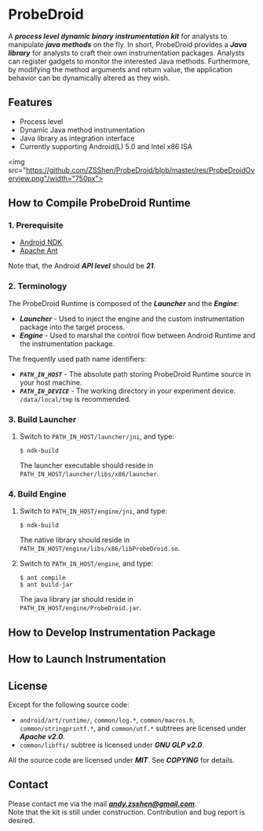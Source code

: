 # **ProbeDroid**  

A ***process level dynamic binary instrumentation kit***  for analysts to manipulate ***java methods*** on the fly. In short, ProbeDroid provides a ***Java library*** for analysts to craft their own instrumentation packages. Analysts can register gadgets to monitor the interested Java methods. Furthermore, by modifying the method arguments and return value, the application behavior can be dynamically altered as they wish.  

## **Features**  
+  Process level
+  Dynamic Java method instrumentation
+  Java library as integration interface
+  Currently supporting Android(L) 5.0 and Intel x86 ISA

<img src="https://github.com/ZSShen/ProbeDroid/blob/master/res/ProbeDroidOverview.png"/width="750px">

## **How to Compile ProbeDroid Runtime**  

### **1. Prerequisite**
+  [Android NDK]  
+  [Apache Ant]  

Note that,  the Android ***API level*** should be ***21***.

### **2. Terminology**
The ProbeDroid Runtime is composed of the ***Launcher*** and the ***Engine***:  
+  ***Launcher*** - Used to inject the engine and the custom instrumentation package into the target process.  
+  ***Engine*** - Used to marshal the control flow between Android Runtime and the instrumentation package.  

The frequently used path name identifiers:  
+  ***`PATH_IN_HOST`*** - The absolute path storing ProbeDroid Runtime source in your host machine.  
+  ***`PATH_IN_DEVICE`*** - The working directory in your experiment device. `/data/local/tmp` is recommended.  

### **3. Build Launcher**
1.  Switch to `PATH_IN_HOST/launcher/jni`, and type:  
    ```
    $ ndk-build
    ```  

    The launcher executable should reside in `PATH_IN_HOST/launcher/libs/x86/launcher`.  

### **4. Build Engine**
1.  Switch to `PATH_IN_HOST/engine/jni`, and type:  
    ```
    $ ndk-build
    ```  

    The native library should reside in `PATH_IN_HOST/engine/libs/x86/libProbeDroid.so`.  

2.  Switch to `PATH_IN_HOST/engine`, and type:  
    ```
    $ ant compile
    $ ant build-jar
    ```  

    The java library jar should reside in `PATH_IN_HOST/engine/ProbeDroid.jar`.  


## **How to Develop Instrumentation Package**



## **How to Launch Instrumentation**



## **License**
Except for the following source code:  
+ `android/art/runtime/`, `common/log.*`, `common/macros.h`, `common/stringprintf.*`, and `common/utf.*` subtrees are licensed under ***Apache v2.0***.  
+ `common/libffi/` subtree is licensed under ***GNU GLP v2.0***.   

All the source code are licensed under ***MIT***. See ***COPYING*** for details.  

## **Contact**
Please contact me via the mail ***andy.zsshen@gmail.com***.  
Note that the kit is still under construction.  Contribution and bug report is desired.  

[Android SDK]:https://developer.android.com/intl/sdk/index.html
[Android NDK]:http://developer.android.com/intl/tools/sdk/ndk/index.html
[Apache Ant]:http://ant.apache.org/
